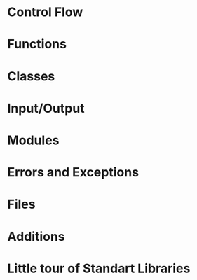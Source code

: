 # Control Flow

# Functions

# Classes

# Input/Output

# Modules

# Errors and Exceptions

# Files

# Additions

# Little tour of Standart Libraries
